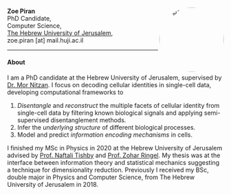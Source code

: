 ####

<img align="right" src="_static/img/zp_profile.png" alt= “zp” width=150 height="" style="border-radius:50%"> 

__Zoe Piran__\
PhD Candidate,\
Computer Science,\
[The Hebrew University of Jerusalem](https://en.huji.ac.il/),\
  zoe.piran [at] mail.huji.ac.il
  
  <a href="https://github.com/zoepiran"><i class="fa-brands fa-github fa-lg"></i></a>
  <a href="https://twitter.com/zoe_piran"><i class="fa-brands fa-twitter fa-lg"></i></a>
  <a href="https://scholar.google.com/citations?user=BlDw0uIAAAAJ&hl=en"><i class="fa-sharp fa-solid fa-graduation-cap fa-lg"></i></a>





---

#### About

I am a PhD candidate at the Hebrew University of Jerusalem, supervised by [Dr. Mor Nitzan](https://www.nitzanlab.com/). I focus on decoding cellular identities in single-cell data, developing computational frameworks to
1. _Disentangle_ and _reconstruct_ the multiple facets of cellular identity from single-cell data by filtering known biological signals and applying semi-supervised disentanglement methods.
2. Infer the _underlying structure_ of different biological processes.
3. Model and predict _information encoding mechanisms_ in cells.

I finished my MSc in Physics in 2020 at the Hebrew University of Jerusalem advised by [Prof. Naftali Tishby](https://en.wikipedia.org/wiki/Naftali_Tishby) and [Prof. Zohar Ringel](http://old.phys.huji.ac.il/~zohar.ringel/). My thesis was at the interface between information theory and statistical mechanics suggesting a technique for dimensionality reduction. Previously I received my BSc, double major in Physics and Computer Science, from The Hebrew University of Jerusalem in 2018.